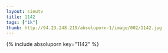 ```yaml
--- 
layout: sieutv
title: 1142
tags: ["1k"]
thumb: http://94.23.248.219/absoluporn-1/image/002/1142.jpg
---
```

{% include absoluporn key="1142" %} 
